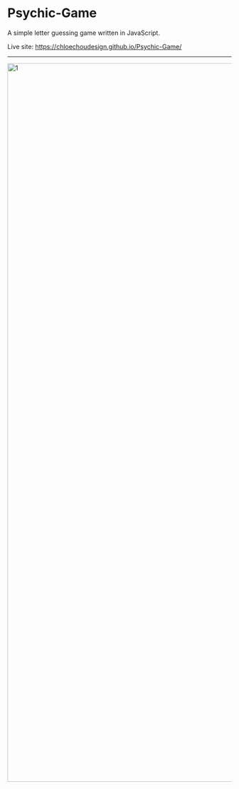 # Psychic-Game
A simple letter guessing game written in JavaScript.

Live site: https://chloechoudesign.github.io/Psychic-Game/
<br />
***
<img width="1616" alt="1" src="https://user-images.githubusercontent.com/28972721/36712370-4f32864c-1b3d-11e8-98c8-ac27aae8bac5.png">

